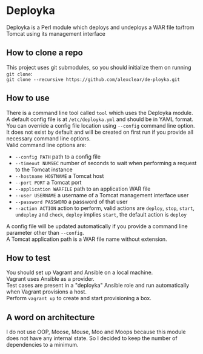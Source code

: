 # Deployka

Deployka is a Perl module which deploys and undeploys a WAR file to/from Tomcat using its management interface

## How to clone a repo

This project uses git submodules, so you should initialize them on running `git clone`:    
`git clone --recursive https://github.com/alexclear/de-ployka.git`

## How to use

There is a command line tool called `tool` which uses the Deployka module.    
A default config file is at `/etc/deployka.yml` and should be in YAML format. You can override a config file location using `--config` command line option.    
It does not exist by default and will be created on first run if you provide all necessary command line options.    
Valid command line options are:    
- `--config PATH` path to a config file
- `--timeout NUMSEC` number of seconds to wait when performing a request to the Tomcat instance
- `--hostname HOSTNAME` a Tomcat host
- `--port PORT` a Tomcat port
- `--application WARFILE` path to an application WAR file
- `--user USERNAME` a username of a Tomcat management interface user
- `--password PASSWORD` a password of that user    
- `--action ACTION` action to perform, valid actions are `deploy`, `stop`, `start`, `undeploy` and `check`, `deploy` implies `start`, the default action is `deploy`

A config file will be updated automatically if you provide a command line parameter other than `--config`.    
A Tomcat application path is a WAR file name without extension.

## How to test

You should set up Vagrant and Ansible on a local machine.     
Vagrant uses Ansible as a provider.     
Test cases are present in a "deployka" Ansible role and run automatically when Vagrant provisions a host.    
Perform `vagrant up` to create and start provisioning a box.

## A word on architecture

I do not use OOP, Moose, Mouse, Moo and Moops because this module does not have any internal state. So I decided to keep the number of dependencies to a minimum.
